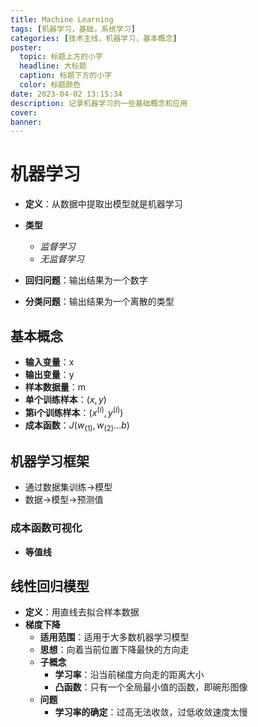 ```yaml
---
title: Machine Learning
tags: [机器学习，基础，系统学习]
categories: [技术主线，机器学习，基本概念]
poster:
  topic: 标题上方的小字
  headline: 大标题
  caption: 标题下方的小字
  color: 标题颜色
date: 2023-04-02 13:15:34
description: 记录机器学习的一些基础概念和应用
cover: 
banner:
---
```


# 机器学习

* **定义**：从数据中提取出模型就是机器学习
* **类型**
  * *监督学习*
  * *无监督学习*

* **回归问题**：输出结果为一个数字
* **分类问题**：输出结果为一个离散的类型

## 基本概念

* **输入变量**：x
* **输出变量**：y
* **样本数据量**：m
* **单个训练样本**：$(x,y)$
* **第i个训练样本**：$(x^{(i)},y^{(i)})$
* **成本函数**：$J(w_{(1)},w_{(2)}...b)$

## 机器学习框架

* 通过数据集训练$\to$模型
* 数据$\to$模型$\to$预测值

### 成本函数可视化

* **等值线**

## 线性回归模型

* **定义**：用直线去拟合样本数据
* **梯度下降**
  * **适用范围**：适用于大多数机器学习模型
  * **思想**：向着当前位置下降最快的方向走
  * **子概念**
    * **学习率**：沿当前梯度方向走的距离大小
    * **凸函数**：只有一个全局最小值的函数，即碗形图像
  * **问题**
    * **学习率的确定**：过高无法收敛，过低收敛速度太慢

